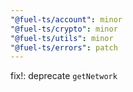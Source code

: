 ```yaml
---
"@fuel-ts/account": minor
"@fuel-ts/crypto": minor
"@fuel-ts/utils": minor
"@fuel-ts/errors": patch
---
```


fix!: deprecate `getNetwork`